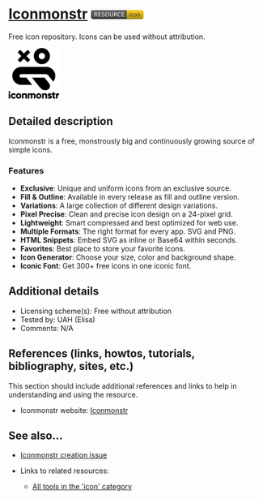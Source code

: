 # [Iconmonstr](https://iconmonstr.com/)  [<img src="images/resource-icon.png" align="bottom">](https://github.com/e-CLOSE/Toolbox/issues?q=label%3A02_RESOURCE+label%3Aicon)

Free icon repository. Icons can be used without attribution.

[<img src="images/Iconmonstr.png" align="bottom" height="100" alt="Iconmonstr">](https://github.com/e-CLOSE/Toolbox/blob/main/Resources/Iconmonstr.md)


## Detailed description

Iconmonstr is a free, monstrously big and continuously growing source of simple icons.

### Features
- **Exclusive**: Unique and uniform icons from an exclusive source.
- **Fill & Outline**: Available in every release as fill and outline version.
- **Variations**: A large collection of different design variations.
- **Pixel Precise**: Clean and precise icon design on a 24-pixel grid.
- **Lightweight**: Smart compressed and best optimized for web use.
- **Multiple Formats**: The right format for every app. SVG and PNG.
- **HTML Snippets**: Embed SVG as inline or Base64 within seconds.
- **Favorites**: Best place to store your favorite icons.
- **Icon Generator**: Choose your size, color and background shape.
- **Iconic Font**: Get 300+ free icons in one iconic font.


## Additional details

- Licensing scheme(s): Free without attribution
- Tested by: UAH (Elisa)
- Comments: N/A


## References (links, howtos, tutorials, bibliography, sites, etc.)

This section should include additional references and links to help in
understanding and using the resource.

- Iconmonstr website: [Iconmonstr](https://iconmonstr.com/)


## See also...

- [Iconmonstr creation issue](https://github.com/e-CLOSE/Toolbox/issues/178)
- Links to related resources:

  - [All tools in the 'icon' category](https://github.com/e-CLOSE/Toolbox/issues?q=label%3A02_RESOURCE+label%3Aicon)
